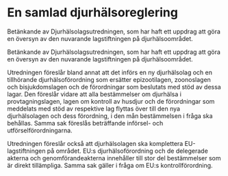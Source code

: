 # En samlad djurhälsoreglering

Betänkande av Djurhälsolagsutredningen, som har haft ett uppdrag att göra en översyn av den nuvarande lagstiftningen på djurhälsoområdet.

Betänkande av Djurhälsolagsutredningen, som har haft ett uppdrag att göra en översyn av den nuvarande lagstiftningen på djurhälsoområdet.

Utredningen föreslår bland annat att det införs en ny djurhälsolag och en tillhörande djurhälsoförordning som ersätter epizootilagen, zoonoslagen och bisjukdomslagen och de förordningar som beslutats med stöd av dessa lagar. Den föreslår vidare att alla bestämmelser om djurhälsa i provtagningslagen, lagen om kontroll av husdjur och de förordningar som meddelats med stöd av respektive lag flyttas över till den nya djurhälsolagen och dess förordning, i den mån bestämmelsen i fråga ska behållas. Samma sak föreslås beträffande införsel- och utförselförordningarna.

Utredningen föreslår också att djurhälsolagen ska komplettera EU-lagstiftningen på området. EU:s djurhälsoförordning och de delegerade akterna och genomförandeakterna innehåller till stor del bestämmelser som är direkt tillämpliga. Samma sak gäller i fråga om EU:s kontrollförordning.

